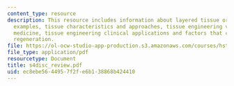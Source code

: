 ```yaml
---
content_type: resource
description: This resource includes information about layered tissue organs and their
  examples, tissue characteristics and approaches, tissue engineering vs regenerative
  medicine, tissue engineering clinical applications and factors that can prevent
  regeneration.
file: https://ol-ocw-studio-app-production.s3.amazonaws.com/courses/hst-535-principles-and-practice-of-tissue-engineering-fall-2004/ec8ebe5644957f2fe6b138868b424410_s4disc_review.pdf
file_type: application/pdf
resourcetype: Document
title: s4disc_review.pdf
uid: ec8ebe56-4495-7f2f-e6b1-38868b424410
---
```

